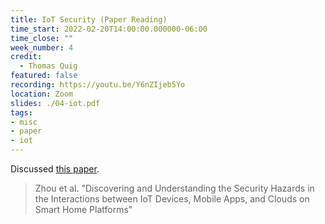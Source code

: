 ```yaml
---
title: IoT Security (Paper Reading)
time_start: 2022-02-20T14:00:00.000000-06:00
time_close: ""
week_number: 4
credit:
  - Thomas Quig
featured: false
recording: https://youtu.be/Y6nZIjeb5Yo
location: Zoom
slides: ./04-iot.pdf
tags:
- misc
- paper
- iot
---
```


Discussed [this paper](https://www.usenix.org/system/files/sec19-zhou.pdf).

> Zhou et al. "Discovering and Understanding the Security Hazards in the Interactions between IoT Devices, Mobile Apps, and Clouds on Smart Home Platforms"